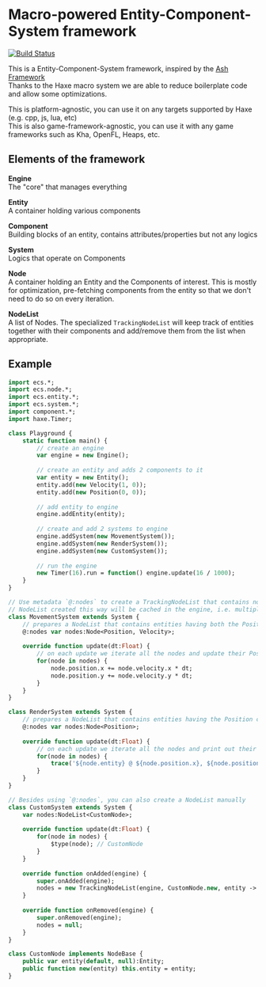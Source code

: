 # Macro-powered Entity-Component-System framework

[![Build Status](https://travis-ci.org/kevinresol/ecs.svg?branch=develop)](https://travis-ci.org/kevinresol/ecs)

This is a Entity-Component-System framework, inspired by the [Ash Framework](http://www.ashframework.org/)  
Thanks to the Haxe macro system we are able to reduce boilerplate code and allow some optimizations.

This is platform-agnostic, you can use it on any targets supported by Haxe (e.g. cpp, js, lua, etc)  
This is also game-framework-agnostic, you can use it with any game frameworks such as Kha, OpenFL, Heaps, etc.

## Elements of the framework

**Engine**  
The "core" that manages everything

**Entity**  
A container holding various components

**Component**  
Building blocks of an entity, contains attributes/properties but not any logics

**System**  
Logics that operate on Components

**Node**  
A container holding an Entity and the Components of interest.
This is mostly for optimization, pre-fetching components from the entity so that we don't need to do so on every iteration.

**NodeList**  
A list of Nodes. The specialized `TrackingNodeList` will keep track of entities together with their components and add/remove them from the list when appropriate.

## Example

```haxe
import ecs.*;
import ecs.node.*;
import ecs.entity.*;
import ecs.system.*;
import component.*;
import haxe.Timer;

class Playground {
	static function main() {
		// create an engine
		var engine = new Engine();
		
		// create an entity and adds 2 components to it
		var entity = new Entity();
		entity.add(new Velocity(1, 0));
		entity.add(new Position(0, 0));
		
		// add entity to engine
		engine.addEntity(entity);
		
		// create and add 2 systems to engine
		engine.addSystem(new MovementSystem());
		engine.addSystem(new RenderSystem());
		engine.addSystem(new CustomSystem());
		
		// run the engine
		new Timer(16).run = function() engine.update(16 / 1000);
	}
}

// Use metadata `@:nodes` to create a TrackingNodeList that contains nodes of entities that contains the specified components
// NodeList created this way will be cached in the engine, i.e. multiple systems will share the same NodeList instance if their Node type is the same
class MovementSystem extends System {
	// prepares a NodeList that contains entities having both the Position and Velocity components
	@:nodes var nodes:Node<Position, Velocity>;
	
	override function update(dt:Float) {
		// on each update we iterate all the nodes and update their Position components
		for(node in nodes) {
			node.position.x += node.velocity.x * dt;
			node.position.y += node.velocity.y * dt;
		}
	}
}

class RenderSystem extends System {
	// prepares a NodeList that contains entities having the Position component
	@:nodes var nodes:Node<Position>;
	
	override function update(dt:Float) {
		// on each update we iterate all the nodes and print out their positions on screen
		for(node in nodes) {
			trace('${node.entity} @ ${node.position.x}, ${node.position.y}');
		}
	}
}

// Besides using `@:nodes`, you can also create a NodeList manually
class CustomSystem extends System {
	var nodes:NodeList<CustomNode>;
	
	override function update(dt:Float) {
		for(node in nodes) {
			$type(node); // CustomNode
		}
	}
	
	override function onAdded(engine) {
		super.onAdded(engine);
		nodes = new TrackingNodeList(engine, CustomNode.new, entity -> entity.has(Position));
	}
	
	override function onRemoved(engine) {
		super.onRemoved(engine);
		nodes = null;
	}
}

class CustomNode implements NodeBase {
	public var entity(default, null):Entity;
	public function new(entity) this.entity = entity;
}
```
